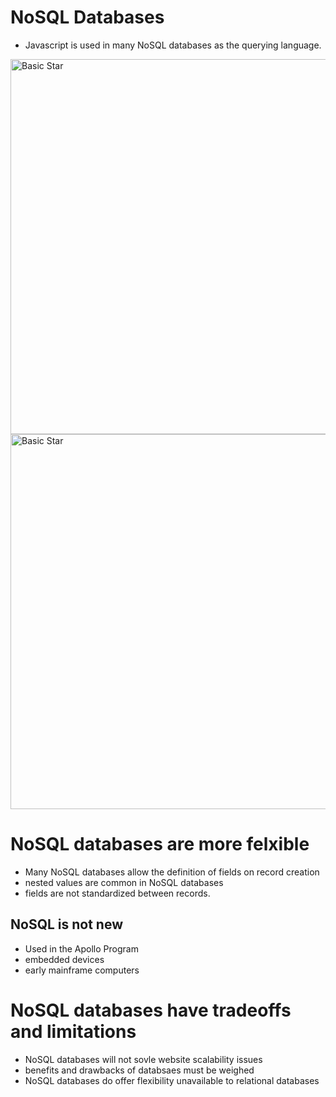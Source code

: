 # NoSQL Databases
* Javascript is used in many NoSQL databases as the querying language.

<img src="slides/path.jpg" alt="Basic Star" width="600">


<img src="slides/nosql.jpg" alt="Basic Star" width="600">

# NoSQL databases are more felxible
* Many NoSQL databases allow the definition of fields on record creation
* nested values are common in NoSQL databases
* fields are not standardized between records.

## NoSQL is not new
* Used in the Apollo Program
* embedded devices
* early mainframe computers

# NoSQL databases have tradeoffs and limitations
* NoSQL databases will not sovle website scalability issues
* benefits and drawbacks of databsaes must be weighed
* NoSQL databases do offer flexibility unavailable to relational databases